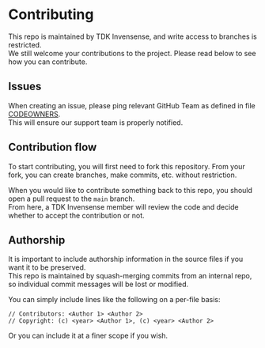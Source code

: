 # Contributing

This repo is maintained by TDK Invensense, and write access to branches is restricted.  
We still welcome your contributions to the project. Please read below to see how you can contribute.

## Issues

When creating an issue, please ping relevant GitHub Team as defined in file [CODEOWNERS](CODEOWNERS).  
This will ensure our support team is properly notified.

## Contribution flow

To start contributing, you will first need to fork this repository. From your fork, you can create branches, make commits, etc. without restriction.  

When you would like to contribute something back to this repo, you should open a pull request to the `main` branch.  
From here, a TDK Invensense member will review the code and decide whether to accept the contribution or not.

## Authorship

It is important to include authorship information in the source files if you want it to be preserved.  
This repo is maintained by squash-merging commits from an internal repo, so individual commit messages will be lost or modified.  

You can simply include lines like the following on a per-file basis:
```
// Contributors: <Author 1> <Author 2>
// Copyright: (c) <year> <Author 1>, (c) <year> <Author 2>
```

Or you can include it at a finer scope if you wish.
